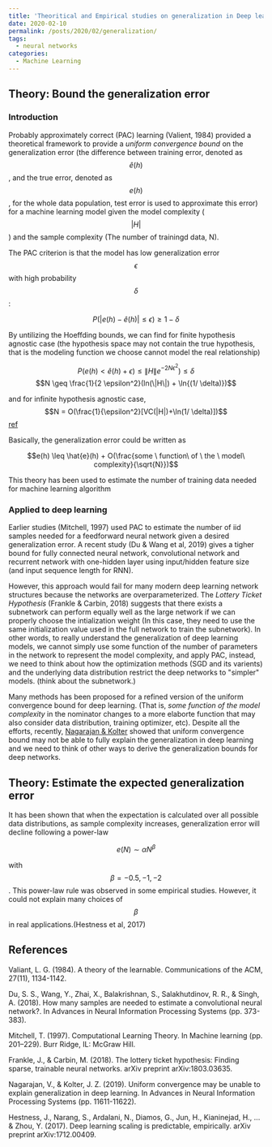 ```yaml
---
title: 'Theoritical and Empirical studies on generalization in Deep learning'
date: 2020-02-10
permalink: /posts/2020/02/generalization/
tags:
  - neural networks
categories:
  - Machine Learning
---
```



## Theory: Bound the generalization error
### Introduction
Probably approximately correct (PAC) learning (Valient, 1984) provided a theoretical framework to provide a *uniform convergence bound* on the generalization error (the difference between training error, denoted as $$\hat{e}(h)$$, and the true error, denoted as $$e(h)$$, for the whole data population, test error is used to approximate this error) for a machine learning model given the model complexity ($$|H|$$) and the sample complexity (The number of trainingd data, N). 

The PAC criterion is that the model has low generalization error $$\epsilon$$ with high probability $$\delta$$:

$$P(|e(h) - \hat{e}(h)| \leq \epsilon) \geq 1 - \delta$$

By untilizing the Hoeffding bounds, we can find for finite hypothesis agnostic case (the hypothesis space may not contain the true hypothesis, that is the modeling function we choose cannot model the real relationship)

$$P(e(h) < \hat{e}(h) + \epsilon) \leq \|H\|e^{-2N \epsilon^2}) \leq \delta$$
$$N \geq \frac{1}{2 \epsilon^2}(ln(\|H\|) + \ln{(1/ \delta)})$$

and for infinite hypothesis agnostic case, 
$$N = O(\frac{1}{\epsilon^2}[VC(|H|)+\ln(1/ \delta)])$$ [ref](https://www.cs.cmu.edu/~mgormley/courses/10601-s17/slides/lecture28-pac.pdf)

Basically, the generalization error could be written as 

$$e(h) \leq \hat{e}(h) + O(\frac{some \ function\  of \ the \ model\  complexity}{\sqrt{N}})$$

This theory has been used to estimate the number of training data needed for machine learning algorithm

### Applied to deep learning
Earlier studies (Mitchell, 1997) used PAC to estimate the number of iid samples needed for a feedforward neural network given a desired generalization error. A recent study (Du & Wang et al, 2019) gives a tigher bound for fully connected neural network, convolutional network and recurrent network with one-hidden layer using input/hidden feature size (and input sequence length for RNN).

However, this approach would fail for many modern deep learning network structures because the networks are overparameterized. The *Lottery Ticket Hypothesis* (Frankle & Carbin, 2018) suggests that there exists a subnetwork can perform equally well as the large network if we can properly choose the intialization weight (In this case, they need to use the same initialization value used in the full network to train the subnetwork). In other words, to really understand the generalization of deep learning models, we cannot simply use some function of the number of parameters in the network to represent the model complexity, and apply PAC, instead, we need to think about how the optimization methods (SGD and its varients) and the underlying data distribution restrict the deep networks to "simpler" models. (think about the subnetwork.)

Many methods has been proposed for a refined version of the uniform convergence bound for deep learning. (That is, *some function of the model complexity* in the nominator changes to a more elaborte function that may also consider data distribution, training optimizer, etc). Despite all the efforts, recently, [Nagarajan & Kolter](https://locuslab.github.io/2019-07-09-uniform-convergence/) showed that uniform convergence bound may not be able to fully explain the generalization in deep learning and we need to think of other ways to derive the generalization bounds for deep networks.


## Theory: Estimate the expected generalization error
It has been shown that when the expectation is calculated over all possible data distributions, as sample complexity increases, generalization error will decline following a power-law

$$e(N) \sim \alpha N^\beta$$


with $$\beta=-0.5,-1,-2$$. This power-law rule was observed in some empirical studies. However, it could not explain many choices of $$\beta$$ in real applications.(Hestness et al, 2017)






## References

Valiant, L. G. (1984). A theory of the learnable. Communications of the ACM, 27(11), 1134-1142.

Du, S. S., Wang, Y., Zhai, X., Balakrishnan, S., Salakhutdinov, R. R., & Singh, A. (2018). How many samples are needed to estimate a convolutional neural network?. In Advances in Neural Information Processing Systems (pp. 373-383).

Mitchell, T. (1997). Computational Learning Theory. In Machine learning (pp. 201–229). Burr Ridge, IL: McGraw Hill.

Frankle, J., & Carbin, M. (2018). The lottery ticket hypothesis: Finding sparse, trainable neural networks. arXiv preprint arXiv:1803.03635.


Nagarajan, V., & Kolter, J. Z. (2019). Uniform convergence may be unable to explain generalization in deep learning. In Advances in Neural Information Processing Systems (pp. 11611-11622).

Hestness, J., Narang, S., Ardalani, N., Diamos, G., Jun, H., Kianinejad, H., ... & Zhou, Y. (2017). Deep learning scaling is predictable, empirically. arXiv preprint arXiv:1712.00409.



